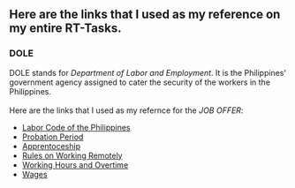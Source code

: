 ## Here are the links that I used as my reference on my entire RT-Tasks.

### DOLE<br>
DOLE stands for *Department of Labor and Employment*. It is the Philippines' government agency assigned to cater the security of the workers in the Philippines.
<br><br>
Here are the links that I used as my refernce for the *JOB OFFER*:
* <a href="https://blr.dole.gov.ph/2014/12/11/labor-code-of-the-philippines/"> Labor Code of the Philippines </a>
* <a href="https://blr.dole.gov.ph/2014/12/11/book-vi-post-employment/"> Probation Period </a>
* <a href="https://blr.dole.gov.ph/2014/12/11/book-ii-human-resorces-development-program/"> Apprentoceship </a>
* <a href="https://www.dole.gov.ph/php_assets/uploads/2019/04/DO-202-19-Implementing-Rules-and-Reulations-of-Republic-Act-No.-11165-otherwise-known-as-the-Telecommuting-Act.pdf"> Rules on Working Remotely </a>
* <a href="https://blr.dole.gov.ph/2014/12/11/book-iii-conditions-of-employment/"> Working Hours and Overtime </a>
* <a href="https://nwpc.dole.gov.ph/"> Wages </a>
